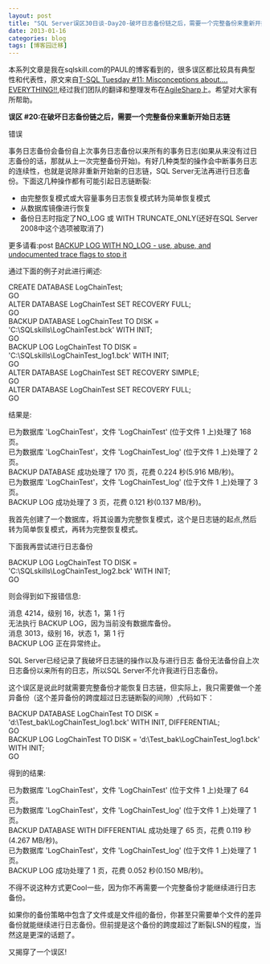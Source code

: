 ```yaml
---
layout: post
title: "SQL Server误区30日谈-Day20-破坏日志备份链之后，需要一个完整备份来重新开始日志链"
date: 2013-01-16
categories: blog
tags: [博客园迁移]
---
```


本系列文章是我在sqlskill.com的PAUL的博客看到的，很多误区都比较具有典型性和代表性，原文来自[T-SQL Tuesday \#11: Misconceptions about.... EVERYTHING\!\!](http://www.sqlskills.com/blogs/paul/post/T-SQL-Tuesday-11-Misconceptions-about-EVERYTHING!!.aspx),经过我们团队的翻译和整理发布在[AgileSharp](http://www.agilesharp.com/)上。希望对大家有所帮助。

**误区 \#20:在破坏日志备份链之后，需要一个完整备份来重新开始日志链**

错误

事务日志备份会备份自上次事务日志备份以来所有的事务日志\(如果从来没有过日志备份的话，那就从上一次完整备份开始\)。有好几种类型的操作会中断事务日志的连续性，也就是说除非重新开始新的日志链，SQL Server无法再进行日志备份。下面这几种操作都有可能引起日志链断裂:

  * 由完整恢复模式或大容量事务日志恢复模式转为简单恢复模式 
  * 从数据库镜像进行恢复 
  * 备份日志时指定了NO\_LOG 或 WITH TRUNCATE\_ONLY\(还好在SQL Server 2008中这个选项被取消了\) 



更多请看:post [BACKUP LOG WITH NO\_LOG - use, abuse, and undocumented trace flags to stop it](http://www.sqlskills.com/BLOGS/PAUL/post/BACKUP-LOG-WITH-NO_LOG-use-abuse-and-undocumented-trace-flags-to-stop-it.aspx)

通过下面的例子对此进行阐述:

CREATE DATABASE LogChainTest;   
GO   
ALTER DATABASE LogChainTest SET RECOVERY FULL;   
GO   
BACKUP DATABASE LogChainTest TO DISK = 'C:\SQLskills\LogChainTest.bck' WITH INIT;   
GO   
BACKUP LOG LogChainTest TO DISK = 'C:\SQLskills\LogChainTest\_log1.bck' WITH INIT;   
GO   
ALTER DATABASE LogChainTest SET RECOVERY SIMPLE;   
GO   
ALTER DATABASE LogChainTest SET RECOVERY FULL;   
GO

结果是:

已为数据库 'LogChainTest'，文件 'LogChainTest' \(位于文件 1 上\)处理了 168 页。   
已为数据库 'LogChainTest'，文件 'LogChainTest\_log' \(位于文件 1 上\)处理了 2 页。   
BACKUP DATABASE 成功处理了 170 页，花费 0.224 秒\(5.916 MB/秒\)。   
已为数据库 'LogChainTest'，文件 'LogChainTest\_log' \(位于文件 1 上\)处理了 3 页。   
BACKUP LOG 成功处理了 3 页，花费 0.121 秒\(0.137 MB/秒\)。   


我首先创建了一个数据库，将其设置为完整恢复模式，这个是日志链的起点,然后转为简单恢复模式，再转为完整恢复模式。

下面我再尝试进行日志备份

BACKUP LOG LogChainTest TO DISK = 'C:\SQLskills\LogChainTest\_log2.bck' WITH INIT;   
GO

则会得到如下报错信息:

消息 4214，级别 16，状态 1，第 1 行   
无法执行 BACKUP LOG，因为当前没有数据库备份。   
消息 3013，级别 16，状态 1，第 1 行   
BACKUP LOG 正在异常终止。   


SQL Server已经记录了我破坏日志链的操作以及与进行日志 备份无法备份自上次日志备份以来所有的日志，所以SQL Server不允许我进行日志备份。

这个误区是说此时就需要完整备份才能恢复日志链，但实际上，我只需要做一个差异备份（这个差异备份的跨度超过日志链断裂的间隙）,代码如下：

BACKUP DATABASE LogChainTest TO DISK = 'd:\Test\_bak\LogChainTest\_log1.bck' WITH INIT, DIFFERENTIAL;   
GO   
BACKUP LOG LogChainTest TO DISK = 'd:\Test\_bak\LogChainTest\_log1.bck' WITH INIT;   
GO 

得到的结果:

已为数据库 'LogChainTest'，文件 'LogChainTest' \(位于文件 1 上\)处理了 64 页。   
已为数据库 'LogChainTest'，文件 'LogChainTest\_log' \(位于文件 1 上\)处理了 1 页。   
BACKUP DATABASE WITH DIFFERENTIAL 成功处理了 65 页，花费 0.119 秒\(4.267 MB/秒\)。   
已为数据库 'LogChainTest'，文件 'LogChainTest\_log' \(位于文件 1 上\)处理了 1 页。   
BACKUP LOG 成功处理了 1 页，花费 0.052 秒\(0.150 MB/秒\)。   


不得不说这种方式更Cool一些，因为你不再需要一个完整备份才能继续进行日志备份。

如果你的备份策略中包含了文件或是文件组的备份，你甚至只需要单个文件的差异备份就能继续进行日志备份。但前提是这个备份的跨度超过了断裂LSN的程度，当然这是更深的话题了。

又揭穿了一个误区\!
